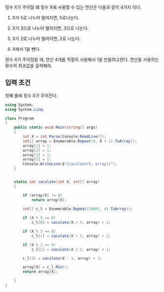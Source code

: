 정수 X가 주어질 떄 정수 X에 사용할 수 있는 연산은 다음과 같이 4가지 이다.

1. X가 5로 나누어 떨어지면, 5로나눈다.

2. X가 3으로 나누어 떨어지면, 3으로 나눈다.

3. X가 2로 나누어 떨어지면, 2로 나눈다.

4. X에서 1을 뺀다.

정수 X가 주어졌을 때, 연산 4개를 적절히 사용해서 1을 만들려고한다. 연산을 사용하는 횟수의 최솟값을 출력해라.


<h2>입력 조건</h2>

첫째 줄에 정수 X가 주어진다.


```CS
using System;
using System.Linq;

class Program
{
    public static void Main(string[] args)
    {
        int X = int.Parse(Console.ReadLine());
        int[] array = Enumerable.Repeat(0, X + 1).ToArray();
        array[1] = 1;
        array[2] = 1;
        array[3] = 1;
        array[5] = 1;
        Console.WriteLine($"{caculate(X, array)}");
    }


    static int caculate(int X, int[] array)
    {

        if (array[X] != 0)
            return array[X];

        int[] c_l = Enumerable.Repeat(30001, 4).ToArray();
        
        if (X % 5 == 0)
            c_l[0] = caculate(X / 5, array) + 1;

        if (X % 3 == 0)
            c_l[1] = caculate(X / 3, array) + 1;

        if (X % 2 == 0)
            c_l[2] = caculate(X / 2, array) + 1;

        c_l[3] = caculate(X - 1, array) + 1;

        array[X] = c_l.Min();
        return array[X];

    }
}
```
